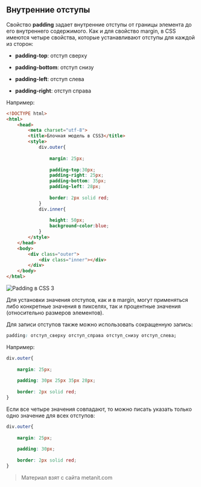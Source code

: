 ## Внутренние отступы

Свойство **padding** задает внутренние отступы от границы элемента до его внутреннего содержимого. Как и для свойство margin, в CSS имеются четыре свойства, которые устанавливают отступы для каждой из сторон:

- **padding-top**: отступ сверху

- **padding-bottom**: отступ снизу

- **padding-left**: отступ слева

- **padding-right**: отступ справа

Например:

```html
<!DOCTYPE html>
<html>
    <head>
        <meta charset="utf-8">
        <title>Блочная модель в CSS3</title>
        <style>
            div.outer{
                
                margin: 25px;
                
                padding-top:30px;
                padding-right: 25px;
                padding-bottom: 35px;
                padding-left: 28px;
                
                border: 2px solid red;
            }
            div.inner{
                
                height: 50px;
                background-color:blue;
            }
        </style>
    </head>
    <body>
        <div class="outer">
            <div class="inner"></div>
        </div>
    </body>
</html>
```

![Padding в CSS 3](https://metanit.com/web/html5/pics/4.42.png)

Для установки значения отступов, как и в margin, могут применяться либо конкретные значения в пикселях, так и процентные значения (относительно размеров элементов).

Для записи отступов также можно использовать сокращенную запись:

```css
padding: отступ_сверху отступ_справа отступ_снизу отступ_слева;
```

Например:

```css
div.outer{
                
    margin: 25px;
    
    padding: 30px 25px 35px 28px;
                
    border: 2px solid red;
}
```

Если все четыре значения совпадают, то можно писать указать только одно значение для всех отступов:

```css
div.outer{
                
    margin: 25px;
    
    padding: 30px;
                
    border: 2px solid red;
}
```


> Материал взят с сайта metanit.com